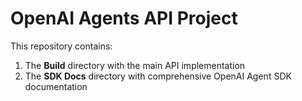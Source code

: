 # OpenAI Agents API Project

This repository contains:

1. The **Build** directory with the main API implementation
2. The **SDK Docs** directory with comprehensive OpenAI Agent SDK documentation
